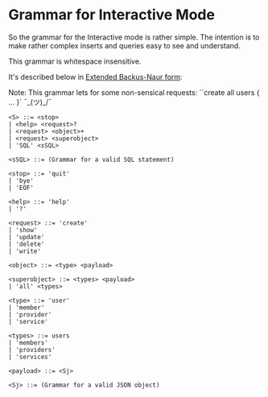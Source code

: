 # Grammar for Interactive Mode

So the grammar for the Interactive mode is rather simple.
The intention is to make rather complex inserts and queries easy to
see and understand.

This grammar is whitespace insensitive.

It's described below in [Extended Backus-Naur form](http://www.garshol.priv.no/download/text/bnf.html#id2.4.):

Note: This grammar lets for some non-sensical requests:
``create all users { ... }`
 ¯\_(ツ)_/¯
```
<S> ::= <stop>
| <help> <request>?
| <request> <object>+
| <request> <superobject>
| 'SQL' <sSQL>

<sSQL> ::= (Grammar for a valid SQL statement)

<stop> ::= 'quit'
| 'bye'
| 'EOF'

<help> ::= 'help'
| '?'

<request> ::= 'create'
| 'show'
| 'update'
| 'delete'
| 'write'

<object> ::= <type> <payload>

<superobject> ::= <types> <payload>
| 'all' <types>

<type> ::= 'user'
| 'member' 
| 'provider' 
| 'service' 

<types> ::= users
| 'members' 
| 'providers' 
| 'services' 

<payload> ::= <Sj>

<Sj> ::= (Grammar for a valid JSON object)
```